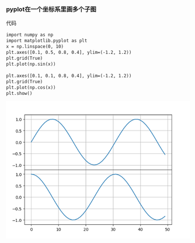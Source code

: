 ### pyplot在一个坐标系里画多个子图

代码

```
import numpy as np
import matplotlib.pyplot as plt
x = np.linspace(0, 10)
plt.axes([0.1, 0.5, 0.8, 0.4], ylim=(-1.2, 1.2))
plt.grid(True)
plt.plot(np.sin(x))

plt.axes([0.1, 0.1, 0.8, 0.4], ylim=(-1.2, 1.2))
plt.grid(True)
plt.plot(np.cos(x))
plt.show()
```

<div align="center"><img src="res/1.png"></div>